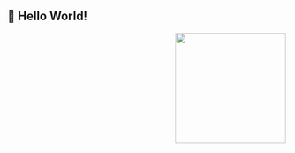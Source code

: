
## 👋 Hello World!
<!--https://media.giphy.com/media/3oKIPnAiaMCws8nOsE/giphy.gif-->
<img align='right' src='https://media.giphy.com/media/3oKIPnAiaMCws8nOsE/giphy.gif' width='200"'>

[0]: www.linkedin.com/in/maytal-twig
